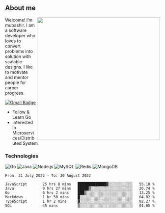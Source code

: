 ## About me

<img align="right" src="https://github-readme-stats-zhiwei-feng.vercel.app/api?username=mub4shir&show_icons=true" width="400" />

Welcome! I’m mubashir. I am a software developer who loves to convert problems into solution with scalable designs. I like to motivate and mentor people for career progress.

[![Gmail Badge](https://img.shields.io/badge/-mubashir11131719@gmail.com-c14438?style=flat-square&logo=Gmail&logoColor=white&link=mailto:mubashir11131719@gmail.com)](mailto:mubashir11131719@gmail.com)




- Follow & Learn Go
- Interested in Microservices/Distributed System


### Technologies
![Go](https://img.shields.io/badge/-Go-000000?style=flat-square&logo=go)
![Java](https://img.shields.io/badge/-Java-E34A86?style=flat-square&logo=java)
![Node.js](https://img.shields.io/badge/-Node.js-000000?style=flat-square&logo=node.js)
![MySQL](https://img.shields.io/badge/-MySQL-orange?style=flat-square&logo=MySQL)
![Redis](https://img.shields.io/badge/-Redis-black?style=flat-square&logo=Redis)
![MongoDB](https://img.shields.io/badge/-MongoDB-000000?style=flat-square&logo=mongodb)






<!--START_SECTION:waka-->

```text
From: 31 July 2022 - To: 30 August 2022

JavaScript       25 hrs 8 mins   █████████████▓░░░░░░░░░░░   55.10 %
Java             9 hrs 27 mins   █████▒░░░░░░░░░░░░░░░░░░░   20.74 %
Go               6 hrs 2 mins    ███▒░░░░░░░░░░░░░░░░░░░░░   13.25 %
Markdown         1 hr 50 mins    █░░░░░░░░░░░░░░░░░░░░░░░░   04.02 %
TypeScript       1 hr 2 mins     ▓░░░░░░░░░░░░░░░░░░░░░░░░   02.27 %
SQL              45 mins         ▒░░░░░░░░░░░░░░░░░░░░░░░░   01.65 %
```

<!--END_SECTION:waka-->
</p>


